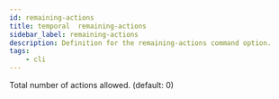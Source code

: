 ```yaml
---
id: remaining-actions
title: temporal  remaining-actions
sidebar_label: remaining-actions
description: Definition for the remaining-actions command option.
tags:
	- cli
---
```


Total number of actions allowed. (default: 0)
